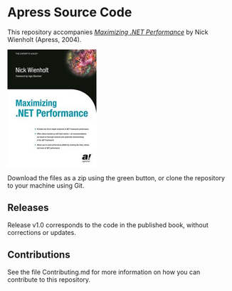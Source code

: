 # Apress Source Code

This repository accompanies [*Maximizing .NET Performance*](http://www.apress.com/9781590591413) by Nick Wienholt (Apress, 2004).

![Cover image](9781590591413.jpg)

Download the files as a zip using the green button, or clone the repository to your machine using Git.

## Releases

Release v1.0 corresponds to the code in the published book, without corrections or updates.

## Contributions

See the file Contributing.md for more information on how you can contribute to this repository.
